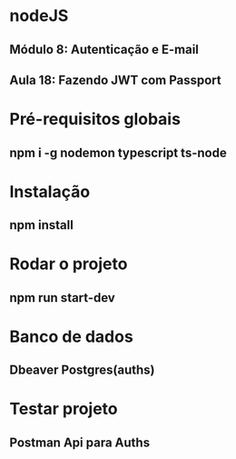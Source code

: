 # nodeJS
## Módulo 8: Autenticação e E-mail
## Aula 18: Fazendo JWT com Passport

# Pré-requisitos globais
## npm i -g nodemon typescript ts-node

# Instalação
## npm install

# Rodar o projeto
## npm run start-dev

# Banco de dados
## Dbeaver Postgres(auths)

# Testar projeto
## Postman Api para Auths
